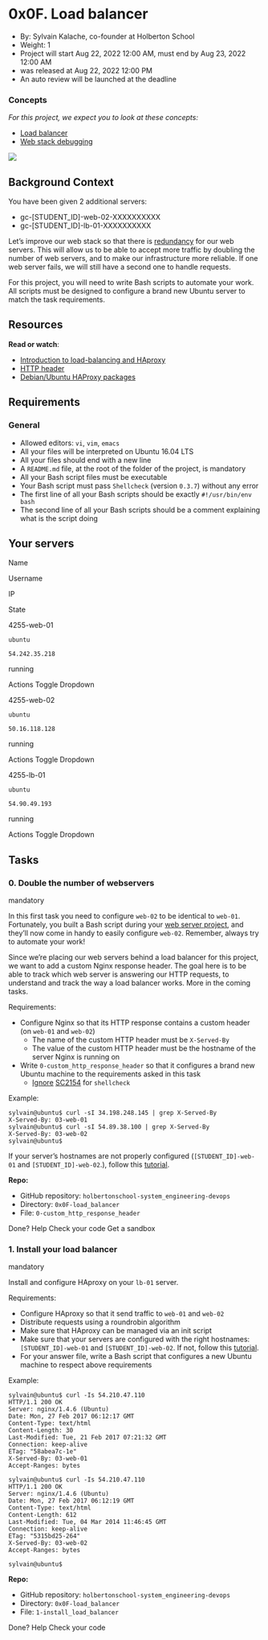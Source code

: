 
# 0x0F. Load balancer

-   By:  Sylvain Kalache, co-founder at Holberton School
-   Weight:  1
-   Project will start  Aug 22, 2022 12:00 AM, must end by  Aug 23, 2022 12:00 AM
-   was  released at  Aug 22, 2022 12:00 PM
-   An auto review will be launched at the deadline

### Concepts

_For this project, we expect you to look at these concepts:_

-   [Load balancer](https://intranet.hbtn.io/concepts/46)
-   [Web stack debugging](https://intranet.hbtn.io/concepts/68)

![](https://s3.amazonaws.com/intranet-projects-files/holbertonschool-sysadmin_devops/275/qfdked8.png)

## Background Context

You have been given 2 additional servers:

-   gc-[STUDENT_ID]-web-02-XXXXXXXXXX
-   gc-[STUDENT_ID]-lb-01-XXXXXXXXXX

Let’s improve our web stack so that there is  [redundancy](https://intranet.hbtn.io/rltoken/QiOC_I-8BeV4aNExIucC9Q "redundancy")  for our web servers. This will allow us to be able to accept more traffic by doubling the number of web servers, and to make our infrastructure more reliable. If one web server fails, we will still have a second one to handle requests.

For this project, you will need to write Bash scripts to automate your work. All scripts must be designed to configure a brand new Ubuntu server to match the task requirements.

## Resources

**Read or watch**:

-   [Introduction to load-balancing and HAproxy](https://intranet.hbtn.io/rltoken/ngIXarEyu8jZwOL3Y30PLQ "Introduction to load-balancing and HAproxy")
-   [HTTP header](https://intranet.hbtn.io/rltoken/v32JmcDrSiOnFBfqzXvs_Q "HTTP header")
-   [Debian/Ubuntu HAProxy packages](https://intranet.hbtn.io/rltoken/BXGrW_6ocecWaOJb7OK_WA "Debian/Ubuntu HAProxy packages")

## Requirements

### General

-   Allowed editors:  `vi`,  `vim`,  `emacs`
-   All your files will be interpreted on Ubuntu 16.04 LTS
-   All your files should end with a new line
-   A  `README.md`  file, at the root of the folder of the project, is mandatory
-   All your Bash script files must be executable
-   Your Bash script must pass  `Shellcheck`  (version  `0.3.7`) without any error
-   The first line of all your Bash scripts should be exactly  `#!/usr/bin/env bash`
-   The second line of all your Bash scripts should be a comment explaining what is the script doing

## Your servers

Name

Username

IP

State

4255-web-01

`ubuntu`

`54.242.35.218`

running

Actions  Toggle Dropdown

4255-web-02

`ubuntu`

`50.16.118.128`

running

Actions  Toggle Dropdown

4255-lb-01

`ubuntu`

`54.90.49.193`

running

Actions  Toggle Dropdown

## Tasks

### 0. Double the number of webservers

mandatory

In this first task you need to configure  `web-02`  to be identical to  `web-01`. Fortunately, you built a Bash script during your  [web server project](https://intranet.hbtn.io/rltoken/YygI112jB085j-4C3dRX2A "web server project"), and they’ll now come in handy to easily configure  `web-02`. Remember, always try to automate your work!

Since we’re placing our web servers behind a load balancer for this project, we want to add a custom Nginx response header. The goal here is to be able to track which web server is answering our HTTP requests, to understand and track the way a load balancer works. More in the coming tasks.

Requirements:

-   Configure Nginx so that its HTTP response contains a custom header (on  `web-01`  and  `web-02`)
    -   The name of the custom HTTP header must be  `X-Served-By`
    -   The value of the custom HTTP header must be the hostname of the server Nginx is running on
-   Write  `0-custom_http_response_header`  so that it configures a brand new Ubuntu machine to the requirements asked in this task
    -   [Ignore](https://intranet.hbtn.io/rltoken/3AOvROMUNUrzxEWhli4GTw "Ignore")  [SC2154](https://intranet.hbtn.io/rltoken/i5f8DYX_rRYFz4hfbG_GJg "SC2154")  for  `shellcheck`

Example:

```
sylvain@ubuntu$ curl -sI 34.198.248.145 | grep X-Served-By
X-Served-By: 03-web-01
sylvain@ubuntu$ curl -sI 54.89.38.100 | grep X-Served-By
X-Served-By: 03-web-02
sylvain@ubuntu$

```

If your server’s hostnames are not properly configured (`[STUDENT_ID]-web-01`  and  `[STUDENT_ID]-web-02`.), follow this  [tutorial](https://intranet.hbtn.io/rltoken/h3tE_15RKe2QYWzPsjqNDA "tutorial").

**Repo:**

-   GitHub repository:  `holbertonschool-system_engineering-devops`
-   Directory:  `0x0F-load_balancer`
-   File:  `0-custom_http_response_header`

Done?  Help  Check your code  Get a sandbox

### 1. Install your load balancer

mandatory

Install and configure HAproxy on your  `lb-01`  server.

Requirements:

-   Configure HAproxy so that it send traffic to  `web-01`  and  `web-02`
-   Distribute requests using a roundrobin algorithm
-   Make sure that HAproxy can be managed via an init script
-   Make sure that your servers are configured with the right hostnames:  `[STUDENT_ID]-web-01`  and  `[STUDENT_ID]-web-02`. If not, follow this  [tutorial](https://intranet.hbtn.io/rltoken/Tb9qeqRrtrO_b2uFpet9rw "tutorial").
-   For your answer file, write a Bash script that configures a new Ubuntu machine to respect above requirements

Example:

```
sylvain@ubuntu$ curl -Is 54.210.47.110
HTTP/1.1 200 OK
Server: nginx/1.4.6 (Ubuntu)
Date: Mon, 27 Feb 2017 06:12:17 GMT
Content-Type: text/html
Content-Length: 30
Last-Modified: Tue, 21 Feb 2017 07:21:32 GMT
Connection: keep-alive
ETag: "58abea7c-1e"
X-Served-By: 03-web-01
Accept-Ranges: bytes

sylvain@ubuntu$ curl -Is 54.210.47.110
HTTP/1.1 200 OK
Server: nginx/1.4.6 (Ubuntu)
Date: Mon, 27 Feb 2017 06:12:19 GMT
Content-Type: text/html
Content-Length: 612
Last-Modified: Tue, 04 Mar 2014 11:46:45 GMT
Connection: keep-alive
ETag: "5315bd25-264"
X-Served-By: 03-web-02
Accept-Ranges: bytes

sylvain@ubuntu$

```

**Repo:**

-   GitHub repository:  `holbertonschool-system_engineering-devops`
-   Directory:  `0x0F-load_balancer`
-   File:  `1-install_load_balancer`

Done?  Help  Check your code
